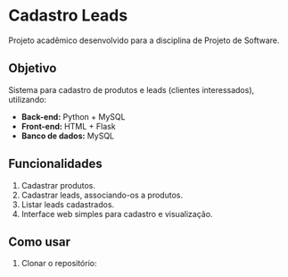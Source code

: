 # Cadastro Leads

Projeto acadêmico desenvolvido para a disciplina de Projeto de Software.

## Objetivo
Sistema para cadastro de produtos e leads (clientes interessados), utilizando:

- **Back-end:** Python + MySQL  
- **Front-end:** HTML + Flask  
- **Banco de dados:** MySQL  

## Funcionalidades
1. Cadastrar produtos.  
2. Cadastrar leads, associando-os a produtos.  
3. Listar leads cadastrados.  
4. Interface web simples para cadastro e visualização.

## Como usar
1. Clonar o repositório:
